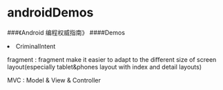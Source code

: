 # androidDemos


###《Android 编程权威指南》
####Demos
<li>CriminalIntent<br>

fragment  :  fragment make it easier to adapt to the different size of  screen layout(especially tablet&phones layout with index and detail layouts)<br>

MVC :  Model & View & Controller



